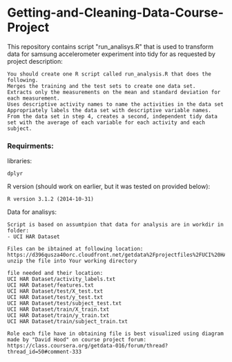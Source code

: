 Getting-and-Cleaning-Data-Course-Project
========================================

This repository contains script "run_analisys.R" that is used to transform data for samsung accelerometer experiment into tidy for as requested by project description:

    You should create one R script called run_analysis.R that does the following. 
    Merges the training and the test sets to create one data set.
    Extracts only the measurements on the mean and standard deviation for each measurement. 
    Uses descriptive activity names to name the activities in the data set
    Appropriately labels the data set with descriptive variable names. 
    From the data set in step 4, creates a second, independent tidy data set with the average of each variable for each activity and each subject.

### Requirments:
libraries:

    dplyr

R version (should work on earlier, but it was tested on provided below):

    R version 3.1.2 (2014-10-31) 

Data for analisys:

    Script is based on assumtpion that data for analysis are in workdir in folder:
    - UCI HAR Dataset
    
    Files can be ibtained at following location:
    https://d396qusza40orc.cloudfront.net/getdata%2Fprojectfiles%2FUCI%20HAR%20Dataset.zip
    unzip the file into Your working directory
    
    file needed and their location:
    UCI HAR Dataset/activity_labels.txt
    UCI HAR Dataset/features.txt
    UCI HAR Dataset/test/X_test.txt
    UCI HAR Dataset/test/y_test.txt
    UCI HAR Dataset/test/subject_test.txt
    UCI HAR Dataset/train/X_train.txt
    UCI HAR Dataset/train/y_train.txt
    UCI HAR Dataset/train/subject_train.txt

    Role each file have in obtaining file is best visualized using diagram made by "David Hood" on course project forum:
    https://class.coursera.org/getdata-016/forum/thread?thread_id=50#comment-333
